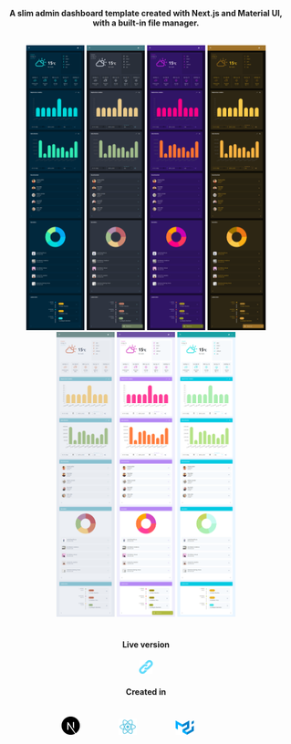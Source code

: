 <p align="center" style="font-weight: bold;">A slim admin dashboard template created with Next.js and Material UI, with a built-in file manager.</p>



<br/>



<div align="center">
    <img style="height: 500px; width: auto;" src="public/preview/col1.png" alt="Purple dark theme preview" title="Purple dark theme" >
    <img style="height: 500px; width: auto;" src="public/preview/col2.png" alt="Purple dark theme preview" title="Purple dark theme" >
    <img style="height: 500px; width: auto;" src="public/preview/col3.png" alt="Purple dark theme preview" title="Purple dark theme" >
    <img style="height: 500px; width: auto;" src="public/preview/col4.png" alt="Purple dark theme preview" title="Purple dark theme" >
    <img style="height: 500px; width: auto;" src="public/preview/col5.png" alt="Purple dark theme preview" title="Purple dark theme" >
    <img style="height: 500px; width: auto;" src="public/preview/col6.png" alt="Purple dark theme preview" title="Purple dark theme" >
    <img style="height: 500px; width: auto;" src="public/preview/col7.png" alt="Purple dark theme preview" title="Purple dark theme" >
</div>


<br>
<h4 align="center">Live version</h4>
<h4 align="center" style="text-align: center;"><a href="https://react-nextjs-dashboard.vercel.app/"><img src="public/preview/link.svg" alt="Preview" title="Preview" style="width: 24px; height: auto;"></a></h4> 

<h4 align="center">Created in</h4>
<br>
<div align="center" style="display: inline-block; width: 100%">
    <img src="public/preview/next.svg" alt="Nextjs logo" title="Next.js" style="width: 32px; height: auto; margin-right: 64px;">
    <img src="public/preview/react.svg" alt="React logo" title="React" style="width: 32px; height: auto; margin-right: 64px;">
    <img src="public/preview/mui.svg" alt="Material UI logo" title="Material UI" style="width: 32px; height: auto; margin-right: 64px;"/>
</div>